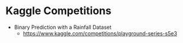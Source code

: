 # Kaggle Competitions
* Binary Prediction with a Rainfall Dataset
  * https://www.kaggle.com/competitions/playground-series-s5e3
